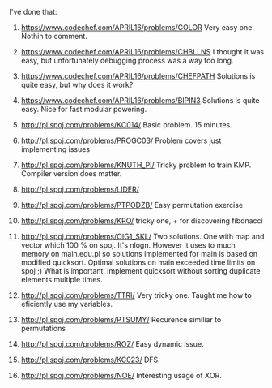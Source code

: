 I've done that:

1) https://www.codechef.com/APRIL16/problems/COLOR
	Very easy one. Nothin to comment.  
2) https://www.codechef.com/APRIL16/problems/CHBLLNS
	I thought it was easy, but unfortunately debugging process was a way too long.
3) https://www.codechef.com/APRIL16/problems/CHEFPATH
	Solutions is quite easy, but why does it work?
4) https://www.codechef.com/APRIL16/problems/BIPIN3
	Solutions is quite easy. Nice for fast modular powering.
5) http://pl.spoj.com/problems/KC014/
	Basic problem. 15 minutes. 
6) http://pl.spoj.com/problems/PROGC03/
    Problem covers just implementing issues 
7) http://pl.spoj.com/problems/KNUTH_PI/
    Tricky problem to train KMP. Compiler version does matter. 
8) http://pl.spoj.com/problems/LIDER/
    
9) http://pl.spoj.com/problems/PTPODZB/
    Easy permutation exercise
10) http://pl.spoj.com/problems/KRO/
	tricky one, + for discovering fibonacci 
11) http://pl.spoj.com/problems/OIG1_SKL/
    Two solutions. One with map and vector which 100 % on spoj. It's nlogn. However it uses to much memory on main.edu.pl so solutions implemented for main is based on modified quicksort. Optimal solutions on main exceeded time limits on spoj ;) What is important, implement quicksort without sorting duplicate elements multiple times.
12) http://pl.spoj.com/problems/TTRI/
    Very tricky one. Taught me how to eficiently use my variables. 
13) http://pl.spoj.com/problems/PTSUMY/
    Recurence similiar to permutations
14) http://pl.spoj.com/problems/ROZ/
    Easy dynamic issue.
15) http://pl.spoj.com/problems/KC023/
    DFS.
16) http://pl.spoj.com/problems/NOE/
    Interesting usage of XOR. 